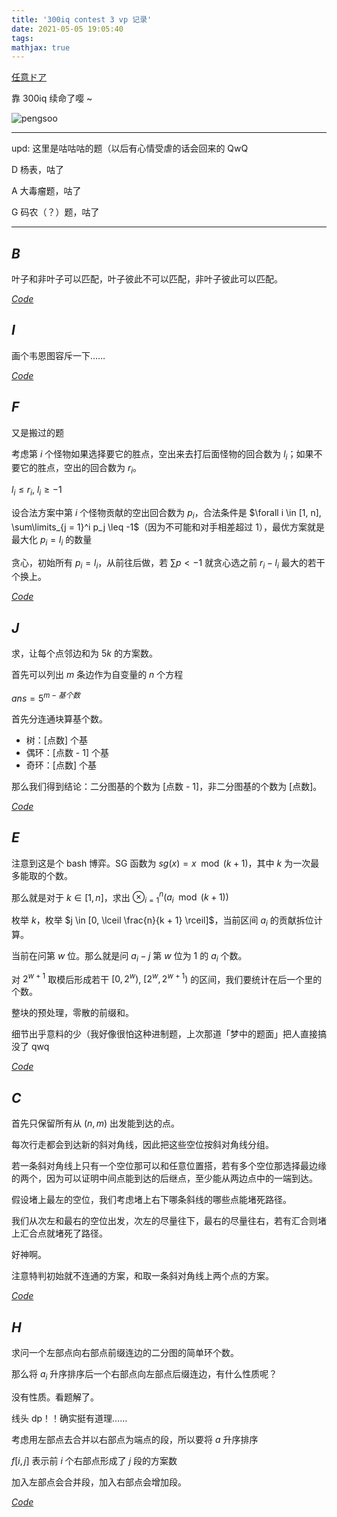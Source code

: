 ```yaml
---
title: '300iq contest 3 vp 记录'
date: 2021-05-05 19:05:40
tags: 
mathjax: true
---
```


[任意ドア](https://codeforces.com/gym/102538)

靠 300iq 续命了嘤 ~

![pengsoo](/images/pengsoo.png)

---

upd: 这里是咕咕咕的题（以后有心情受虐的话会回来的 QwQ

D 杨表，咕了

A 大毒瘤题，咕了

G 码农（？）题，咕了

---

## $B$

叶子和非叶子可以匹配，叶子彼此不可以匹配，非叶子彼此可以匹配。

[$Code$](https://codeforces.com/gym/102538/submission/115425562)

## $I$

画个韦恩图容斥一下……

[$Code$](https://codeforces.com/gym/102538/submission/115426814)

## $F$

又是搬过的题

考虑第 $i$ 个怪物如果选择要它的胜点，空出来去打后面怪物的回合数为 $l_i$；如果不要它的胜点，空出的回合数为 $r_i$。

$l_i \leq r_i$, $l_i \geq -1$

设合法方案中第 $i$ 个怪物贡献的空出回合数为 $p_i$，合法条件是 $\forall i \in [1, n], \sum\limits_{j = 1}^i p_j \leq -1$（因为不可能和对手相差超过 $1$），最优方案就是最大化 $p_i = l_i$ 的数量

贪心，初始所有 $p_i = l_i$，从前往后做，若 $\sum p < -1$ 就贪心选之前 $r_i - l_i$ 最大的若干个换上。

[$Code$](https://codeforces.com/gym/102538/submission/115464421)

## $J$

求，让每个点邻边和为 $5k$ 的方案数。

首先可以列出 $m$ 条边作为自变量的 $n$ 个方程

$ans = 5^{m - 基个数}$

首先分连通块算基个数。

- 树：[点数] 个基
- 偶环：[点数 - 1] 个基
- 奇环：[点数] 个基

那么我们得到结论：二分图基的个数为 [点数 - 1]，非二分图基的个数为 [点数]。

[$Code$](https://codeforces.com/gym/102538/submission/115489590)

## $E$

注意到这是个 bash 博弈。SG 函数为 $sg(x) = x \mod (k + 1)$，其中 $k$ 为一次最多能取的个数。

那么就是对于 $k \in [1, n]$，求出 $\otimes_{i = 1}^{n} (a_i \mod (k + 1))$

枚举 $k$，枚举 $j \in [0, \lceil \frac{n}{k + 1} \rceil]$，当前区间 $a_i$ 的贡献拆位计算。

当前在问第 $w$ 位。那么就是问 $a_i - j$ 第 $w$ 位为 $1$ 的 $a_i$ 个数。

对 $2^{w + 1}$ 取模后形成若干 $[0, 2^w)$, $[2^w, 2^{w + 1})$ 的区间，我们要统计在后一个里的个数。

整块的预处理，零散的前缀和。

细节出乎意料的少（我好像很怕这种进制题，上次那道「梦中的题面」把人直接搞没了 qwq

[$Code$](https://codeforces.com/gym/102538/submission/115501932)

## $C$

首先只保留所有从 $(n, m)$ 出发能到达的点。

每次行走都会到达新的斜对角线，因此把这些空位按斜对角线分组。

若一条斜对角线上只有一个空位那可以和任意位置搭，若有多个空位那选择最边缘的两个，因为可以证明中间点能到达的后继点，至少能从两边点中的一端到达。

假设堵上最左的空位，我们考虑堵上右下哪条斜线的哪些点能堵死路径。

我们从次左和最右的空位出发，次左的尽量往下，最右的尽量往右，若有汇合则堵上汇合点就堵死了路径。

好神啊。

注意特判初始就不连通的方案，和取一条斜对角线上两个点的方案。

[$Code$](https://codeforces.com/gym/102538/submission/115508760)

## $H$

求问一个左部点向右部点前缀连边的二分图的简单环个数。

那么将 $a_i$ 升序排序后一个右部点向左部点后缀连边，有什么性质呢？

没有性质。看题解了。

线头 dp！！确实挺有道理……

考虑用左部点去合并以右部点为端点的段，所以要将 $a$ 升序排序

$f[i, j]$ 表示前 $i$ 个右部点形成了 $j$ 段的方案数

加入左部点会合并段，加入右部点会增加段。

[$Code$](https://codeforces.com/gym/102538/submission/115513076)
